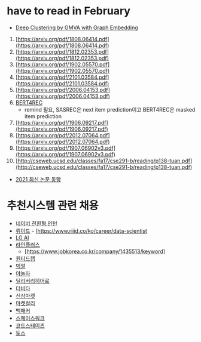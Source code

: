 # have to read in February

- [Deep Clustering by GMVA with Graph Embedding](https://openaccess.thecvf.com/content_ICCV_2019/papers/Yang_Deep_Clustering_by_Gaussian_Mixture_Variational_Autoencoders_With_Graph_Embedding_ICCV_2019_paper.pdf)

1. [https://arxiv.org/pdf/1808.06414.pdf](https://arxiv.org/pdf/1808.06414.pdf)
2. [https://arxiv.org/pdf/1812.02353.pdf](https://arxiv.org/pdf/1812.02353.pdf)
3. [https://arxiv.org/pdf/1902.05570.pdf](https://arxiv.org/pdf/1902.05570.pdf)
4. [https://arxiv.org/pdf/2101.03584.pdf](https://arxiv.org/pdf/2101.03584.pdf)
5. [https://arxiv.org/pdf/2006.04153.pdf](https://arxiv.org/pdf/2006.04153.pdf)
6. [BERT4REC](https://arxiv.org/pdf/1904.06690.pdf)
    - remind 필요, SASREC은 next item prediction이고 BERT4REC은 masked item prediction
7. [https://arxiv.org/pdf/1906.09217.pdf](https://arxiv.org/pdf/1906.09217.pdf)
8. [https://arxiv.org/pdf/2012.07064.pdf](https://arxiv.org/pdf/2012.07064.pdf)
9. [https://arxiv.org/pdf/1907.06902v3.pdf](https://arxiv.org/pdf/1907.06902v3.pdf)
10. [http://cseweb.ucsd.edu/classes/fa17/cse291-b/reading/p138-tuan.pdf](http://cseweb.ucsd.edu/classes/fa17/cse291-b/reading/p138-tuan.pdf)
- [2021 최신 논문 동향](http://www.wsdm-conference.org/2021/accepted-papers.php)





# 추천시스템 관련 채용

- [네이버 전환형 인턴](https://recruit.navercorp.com/naver/job/detail/1000287?annoId=20004980&classId=&jobId=&entTypeCd=004&searchTxt=&searchSysComCd=)
- [뤼이드](https://www.wanted.co.kr/wd/3936?fbclid=IwAR3BqCvtOC2Ws4YaVD1ZAZsEPYVDl3A7bseNQMk2CHaRCKvRo1KXjklXjNI)
        - [https://www.riiid.co/ko/career/data-scientist
- [LG AI](https://www.lgresearch.ai/kor/careers/view2/?seq=24&schLangTp=KR)
- [라인플러스](https://careers.linecorp.com/ko/jobs?co=Korea&ca=Engineering)
    - [https://www.jobkorea.co.kr/company/1435513/keyword]
- [원티드랩](https://www.wanted.co.kr/wd/46410?referer_id=1720905)
- [빅펄](https://programmers.co.kr/job_positions/4022?fbclid=IwAR03hUya0ZPk6-L1-TQqkzM0UbaSNMAXU0Ute30LuKGGMl5v0j7kzYahW7k)
- [야놀자](https://www.wanted.co.kr/wd/8995?fbclid=IwAR1KWDfEABpCH-_aYfoHejo28h2sseUJibtblGH0B8pRSclLE_hwN1JUMMA)
- [딜리버리히어로](https://www.wanted.co.kr/wd/34993?fbclid=IwAR2VxBTHVbUVkxQfT6lkmuS7W5X41_jdQZz45b6KxIwRAqmS1IxW4Dgj2eA)
- [더비타](https://www.wanted.co.kr/wd/52827?referer_id=1720905)
- [신상마켓](https://www.wanted.co.kr/wd/36413?referer_id=1720905)
- [마켓컬리](https://www.wanted.co.kr/wd/51283?utm_campaign=google_jobs_apply&utm_source=google_jobs_apply&utm_medium=organic)
- [백패커](https://www.wanted.co.kr/wd/52090?referer_id=1720905)
- [스페이스워크](https://www.wanted.co.kr/wd/19600?referer_id=1720905)
- [코드스테이츠](https://www.wanted.co.kr/wd/6936?referer_id=1720905)
- [토스](https://toss.im/career/job-detail?job_id=4103443003)
